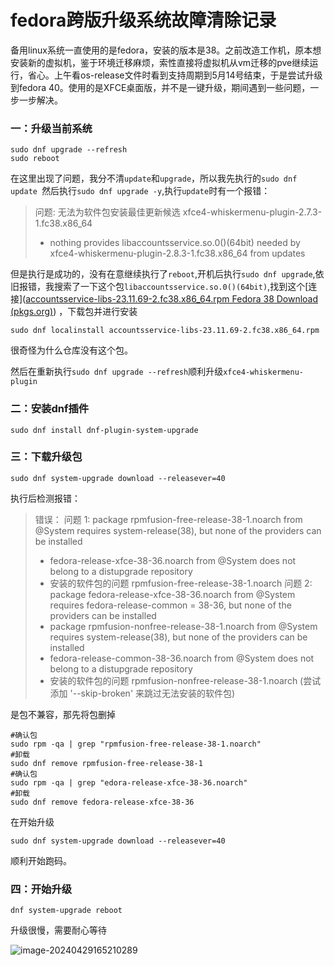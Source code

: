 # fedora跨版升级系统故障清除记录

  备用linux系统一直使用的是fedora，安装的版本是38。之前改造工作机，原本想安装新的虚拟机，鉴于环境迁移麻烦，索性直接将虚拟机从vm迁移的pve继续运行，省心。上午看os-release文件时看到支持周期到5月14号结束，于是尝试升级到fedora 40。使用的是XFCE桌面版，并不是一键升级，期间遇到一些问题，一步一步解决。

### 一：升级当前系统

```shell
sudo dnf upgrade --refresh
sudo reboot
```

在这里出现了问题，我分不清`update`和`upgrade`，所以我先执行的`sudo dnf update `然后执行`sudo dnf upgrade -y`,执行`update`时有一个报错：

>  问题: 无法为软件包安装最佳更新候选 xfce4-whiskermenu-plugin-2.7.3-1.fc38.x86_64
>
>   - nothing provides libaccountsservice.so.0()(64bit) needed by xfce4-whiskermenu-plugin-2.8.3-1.fc38.x86_64 from updates

但是执行是成功的，没有在意继续执行了`reboot`,开机后执行`sudo dnf upgrade`,依旧报错，我搜索了一下这个包`libaccountsservice.so.0()(64bit)`,找到这个[连接]([accountsservice-libs-23.11.69-2.fc38.x86_64.rpm Fedora 38 Download (pkgs.org)](https://fedora.pkgs.org/38/fedora-x86_64/accountsservice-libs-23.11.69-2.fc38.x86_64.rpm.html)) ，下载包并进行安装

```shell
sudo dnf localinstall accountsservice-libs-23.11.69-2.fc38.x86_64.rpm
```

很奇怪为什么仓库没有这个包。

然后在重新执行`sudo dnf upgrade --refresh`顺利升级`xfce4-whiskermenu-plugin`

### 二：安装dnf插件

```shell
sudo dnf install dnf-plugin-system-upgrade
```

### 三：下载升级包

```shell
sudo dnf system-upgrade download --releasever=40
```

执行后检测报错：

> 错误：
>  问题 1: package rpmfusion-free-release-38-1.noarch from @System requires system-release(38), but none of the providers can be installed
>   - fedora-release-xfce-38-36.noarch from @System  does not belong to a distupgrade repository
>   - 安装的软件包的问题 rpmfusion-free-release-38-1.noarch
>  问题 2: package fedora-release-xfce-38-36.noarch from @System requires fedora-release-common = 38-36, but none of the providers can be installed
>   - package rpmfusion-nonfree-release-38-1.noarch from @System requires system-release(38), but none of the providers can be installed
>   - fedora-release-common-38-36.noarch from @System  does not belong to a distupgrade repository
>   - 安装的软件包的问题 rpmfusion-nonfree-release-38-1.noarch
> (尝试添加 '--skip-broken' 来跳过无法安装的软件包)

是包不兼容，那先将包删掉

```shell
#确认包
sudo rpm -qa | grep "rpmfusion-free-release-38-1.noarch"
#卸载
sudo dnf remove rpmfusion-free-release-38-1
#确认包
sudo rpm -qa | grep "edora-release-xfce-38-36.noarch"
#卸载
sudo dnf remove fedora-release-xfce-38-36
```

在开始升级

```shell
sudo dnf system-upgrade download --releasever=40
```

顺利开始跑码。

### 四：开始升级

```shell
dnf system-upgrade reboot
```

升级很慢，需要耐心等待

![image-20240429165210289](../typora-user-images/image-20240429165210289.png)